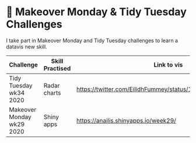 # 🎨 Makeover Monday & Tidy Tuesday Challenges

I take part in Makeover Monday and Tidy Tuesday challenges to learn a datavis new skill.

|  Challenge  |  Skill Practised  |  Link to vis  | Path to code |
|----|----|----|----|
| Tidy Tuesday wk34 2020 | Radar charts | https://twitter.com/EilidhFummey/status/1296144904758808576 | TidyTuesday/
| Makeover Monday wk29 2020 | Shiny apps | https://anailis.shinyapps.io/week29/ | MakeoverMonday/week29
